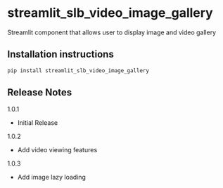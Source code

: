 # streamlit_slb_video_image_gallery

Streamlit component that allows user to display image and video gallery

## Installation instructions

```sh
pip install streamlit_slb_video_image_gallery
```

## Release Notes

1.0.1

- Initial Release

1.0.2

- Add video viewing features

1.0.3

- Add image lazy loading 